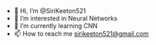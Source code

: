 - 👋 Hi, I’m @SiriKeeton521
- 👀 I’m interested in Neural Networks
- 🌱 I’m currently learning CNN
- 📫 How to reach me sirikeeton521@gmail.com

<!---
SiriKeeton521/SiriKeeton521 is a ✨ special ✨ repository because its `README.md` (this file) appears on your GitHub profile.
You can click the Preview link to take a look at your changes.
--->
